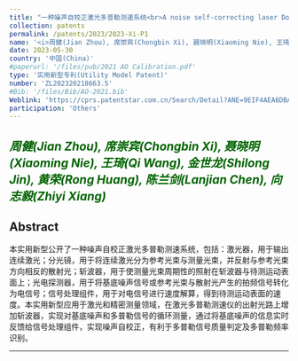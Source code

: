 ```yaml
---
title: "一种噪声自校正激光多普勒测速系统<br>A noise self-correcting laser Doppler velocimetry system"
collection: patents
permalink: /patents/2023/2023-Xi-P1
name: '<i>周健(Jian Zhou), 席崇宾(Chongbin Xi), 聂晓明(Xiaoming Nie), 王琦(Qi Wang), 金世龙(Shilong Jin), 黄荣(Rong Huang), 陈兰剑(Lanjian Chen), <strong>向志毅(Zhiyi Xiang)</strong></i>'
date: 2023-05-30
country: '中国(China)'
#paperurl: '/files/pub/2021 AO Calibration.pdf'
type: '实用新型专利(Utility Model Patent)'
number: 'ZL202320218663.5'
#Bib: '/files/Bib/AO-2021.bib'
Weblink: 'https://cprs.patentstar.com.cn/Search/Detail?ANE=9EIF4AEA6DBA9EDB7FAA9CIB9EEB4DAAFGIA9CGF9CHG9HFG'
participation: 'Others'
---
```


<font color="#006400"><i>周健(Jian Zhou), 席崇宾(Chongbin Xi), 聂晓明(Xiaoming Nie), 王琦(Qi Wang), 金世龙(Shilong Jin), 黄荣(Rong Huang), 陈兰剑(Lanjian Chen), <strong>向志毅(Zhiyi Xiang)</strong></i></font>
------

**Abstract**
------
本实用新型公开了一种噪声自校正激光多普勒测速系统，包括：激光器，用于输出连续激光；分光镜，用于将连续激光分为参考光束与测量光束，并反射与参考光束方向相反的散射光；斩波器，用于使测量光束周期性的照射在斩波器与待测运动表面上；光电探测器，用于将基底噪声信号或参考光束与散射光产生的拍频信号转化为电信号；信号处理组件，用于对电信号进行速度解算，得到待测运动表面的速度。本实用新型应用于激光和精密测量领域，在激光多普勒测速仪的出射光路上增加斩波器，实现对基底噪声和多普勒信号的循环测量，通过将基底噪声的信息实时反馈给信号处理组件，实现噪声自校正，有利于多普勒信号质量判定及多普勒频率识别。

------